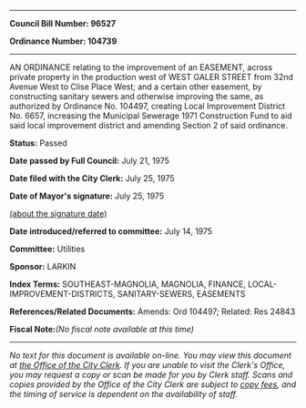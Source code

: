 

********

**Council Bill Number: 96527**
   
**Ordinance Number: 104739**
********

 AN ORDINANCE relating to the improvement of an EASEMENT, across private property in the production west of WEST GALER STREET from 32nd Avenue West to Clise Place West; and a certain other easement, by constructing sanitary sewers and otherwise improving the same, as authorized by Ordinance No. 104497, creating Local Improvement District No. 6657, increasing the Municipal Sewerage 1971 Construction Fund to aid said local improvement district and amending Section 2 of said ordinance.

**Status:** Passed
   
**Date passed by Full Council:** July 21, 1975
   
**Date filed with the City Clerk:** July 25, 1975
   
**Date of Mayor's signature:** July 25, 1975
   
[(about the signature date)](/~public/approvaldate.htm)
   
   
   
**Date introduced/referred to committee:** July 14, 1975
   
**Committee:** Utilities
   
**Sponsor:** LARKIN
   
   
**Index Terms:** SOUTHEAST-MAGNOLIA, MAGNOLIA, FINANCE, LOCAL-IMPROVEMENT-DISTRICTS, SANITARY-SEWERS, EASEMENTS

**References/Related Documents:** Amends: Ord 104497; Related: Res 24843

**Fiscal Note:**_(No fiscal note available at this time)_
********

_No text for this document is available on-line. You may view this document at [the Office of the City Clerk](http://www.seattle.gov/leg/clerk/contactUs.htm). If you are unable to visit the Clerk's Office, you may request a copy or scan be made for you by Clerk staff. Scans and copies provided by the Office of the City Clerk are subject to [copy fees](http://clerk.seattle.gov/~public/clerkfees.htm), and the timing of service is dependent on the availability of staff._

